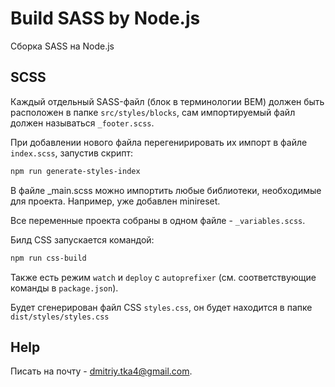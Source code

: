 # Build SASS by Node.js

Сборка SASS на Node.js

## SCSS

Каждый отдельный SASS-файл (блок в терминологии BEM) должен быть расположен в папке `src/styles/blocks`, сам импортируемый файл должен называться `_footer.scss`.

При добавлении нового файла перегенирировать их импорт в файле `index.scss`, запустив скрипт:
```bash
npm run generate-styles-index
```

В файле _main.scss можно импортить любые библиотеки, необходимые для проекта. Например, уже добавлен minireset.

Все переменные проекта собраны в одном файле - `_variables.scss`.

Билд CSS запускается командой:
```bash
npm run css-build
```

Также есть режим `watch` и `deploy` с `autoprefixer` (см. соответствующие команды в `package.json`).

Будет сгенерирован файл CSS `styles.css`, он будет находится в папке `dist/styles/styles.css`

## Help

Писать на почту - dmitriy.tka4@gmail.com.
